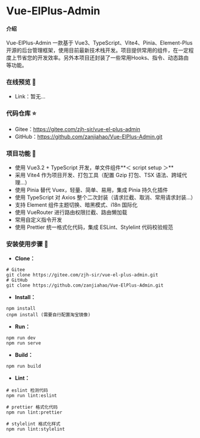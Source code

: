 # Vue-ElPlus-Admin

#### 介绍

Vue-ElPlus-Admin 一款基于 Vue3、TypeScript、Vite4、Pinia、Element-Plus 开源的后台管理框架，使用目前最新技术栈开发。项目提供常用的组件，在一定程度上节省您的开发效率。另外本项目还封装了一些常用Hooks、指令、动态路由等功能。

### 在线预览 👀

- Link：暂无...

### 代码仓库 ⭐

- Gitee：https://gitee.com/zjh-sir/vue-el-plus-admin
- GitHub：https://github.com/zanjiahao/Vue-ElPlus-Admin.git

### 项目功能 🔨

- 使用 Vue3.2 + TypeScript 开发，单文件组件**＜ script setup ＞**
- 采用 Vite4 作为项目开发、打包工具（配置 Gzip 打包、TSX 语法、跨域代理…）
- 使用 Pinia 替代 Vuex，轻量、简单、易用，集成 Pinia 持久化插件
- 使用 TypeScript 对 Axios 整个二次封装（请求拦截、取消、常用请求封装…）
- 支持 Element 组件主题切换、暗黑模式、i18n 国际化
- 使用 VueRouter 进行路由权限拦截、路由懒加载
- 常用自定义指令开发
- 使用 Prettier 统一格式化代码，集成 ESLint、Stylelint 代码校验规范

### 安装使用步骤 📔

- **Clone：**

```text
# Gitee
git clone https://gitee.com/zjh-sir/vue-el-plus-admin.git
# GitHub
git clone https://github.com/zanjiahao/Vue-ElPlus-Admin.git
```

- **Install：**

```text
npm install
cnpm install (需要自行配置淘宝镜像)
```

- **Run：**

```text
npm run dev
npm run serve
```

- **Build：**

```text
npm run build
```

- **Lint：**

```text
# eslint 检测代码
npm run lint:eslint

# prettier 格式化代码
npm run lint:prettier

# stylelint 格式化样式
npm run lint:stylelint
```
